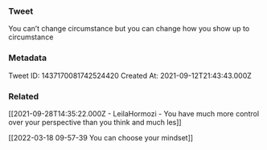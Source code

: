 ### Tweet
You can’t change circumstance but you can change how you show up to circumstance

### Metadata
Tweet ID: 1437170081742524420
Created At: 2021-09-12T21:43:43.000Z

### Related
[[2021-09-28T14:35:22.000Z - LeilaHormozi - You have much more control over your perspective than you think and much les]]

[[2022-03-18 09-57-39 You can choose your mindset]]
